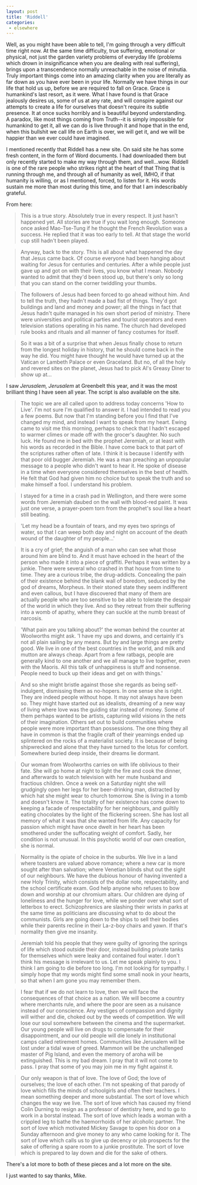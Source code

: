 ```yaml
---
layout: post
title: 'Riddell'
categories:
 - elsewhere
---
```


Well, as you might have been able to tell, I'm going through a very difficult time right now. At the same time difficulty, true suffering, emotional or physical, not just the garden variety problems of everyday life (problems which drown in insignificance when you are dealing with real suffering), brings upon a transcendence normally unreachable in the noise of minutia. Truly important things come into an amazing clarity when you are literally as far down as you have ever been in your life. Normally we have things in our life that hold us up, before we are required to fall on Grace. Grace is humankind's last resort, as it were. What I have found is that Grace jealously desires us, some of us at any rate, and will conspire against our attempts to create a life for ourselves that doesn't require its subtle presence. It at once sucks horribly and is beautiful beyond understanding. A paradox, like most things coming from Truth--it is simply impossible for humankind to get it, all we can do is live through it and hope that in the end, when this bullshit we call life on Earth is over, we will get it, and we will be happier than we ever could have imagined.

I mentioned recently that <a class="dead">Riddell has a new site</a>. On said site he has some fresh content, in the form of Word documents. I had downloaded them but only recently started to make my way through them, and well...wow. Riddell is one of the rare people who strikes right at the heart of that Thing that is running through me, and through all of humanity as well, IMHO, if that humanity is willing, or as I mentioned, forced, to listen for it. His words sustain me more than most during this time, and for that I am indescribably grateful.

<a class="dead">From here</a>:

> This is a true story. Absolutely true in every respect. It just hasn't happened yet. All stories are true if you wait long enough. Someone once asked Mao-Tse-Tung if he thought the French Revolution was a success. He replied that it was too early to tell. At that stage the world cup still hadn't been played.

> Anyway, back to the story. This is all about what happened the day that Jesus came back. Of course everyone had been hanging about waiting for Jesus for centuries and centuries. After a while people just gave up and got on with their lives, you know what I mean. Nobody wanted to admit that they'd been stood up, but there's only so long that you can stand on the corner twiddling your thumbs.

> The followers of Jesus had been forced to go ahead without him. And to tell the truth, they hadn't made a bad fist of things. They'd got buildings and land and money and power; all the things in fact that Jesus hadn't quite managed in his own short period of ministry. There were universities and political parties and tourist operators and even television stations operating in his name. The church had developed rule books and rituals and all manner of fancy costumes for itself.

> So it was a bit of a surprise that when Jesus finally chose to return from the longest holiday in history, that he should come back in the way he did. You might have thought he would have turned up at the Vatican or Lambeth Palace or even Graceland. But no, of all the holy and revered sites on the planet, Jesus had to pick Al's Greasy Diner to show up at...

I saw _Jerusalem, Jerusalem_ at Greenbelt this year, and it was the most brilliant thing I have seen all year. <a class="dead">The script</a> is also available on the site.

> The topic we are all called upon to address today concerns 'How to Live'. I'm not sure I'm qualified to answer it. I had intended to read you a few poems. But now that I'm standing before you I find that I've changed my mind, and instead I want to speak from my heart. Ewing came to visit me this morning, perhaps to check that I hadn't escaped to warmer climes or made off with the grocer's daughter. No such luck. He found me in bed with the prophet Jeremiah, or at least with his words as recorded in the Bible. I have come back to that part of the scriptures rather often of late. I think it is because I identify with that poor old bugger Jeremiah. He was a man preaching an unpopular message to a people who didn't want to hear it. He spoke of disease in a time when everyone considered themselves in the best of health. He felt that God had given him no choice but to speak the truth and so make himself a fool. I understand his problem.

> I stayed for a time in a crash pad in Wellington, and there were some words from Jeremiah daubed on the wall with blood-red paint. It was just one verse, a prayer-poem torn from the prophet's soul like a heart still beating. 

> 'Let my head be a fountain of tears, and my eyes two springs of water, so that I can weep both day and night on account of the death wound of the daughter of my people...' 

> It is a cry of grief; the anguish of a man who can see what those around him are blind to. And it must have echoed in the heart of the person who made it into a piece of graffiti. Perhaps it was written by a junkie. There were several who crashed in that house from time to time. They are a curious tribe, the drug-addicts. Concealing the pain of their existence behind the blank wall of boredom, seduced by the god of dreams, Morpheus. In their stoned state they seem indifferent and even callous, but I have discovered that many of them are actually people who are too sensitive to be able to tolerate the despair of the world in which they live. And so they retreat from their suffering into a womb of apathy, where they can suckle at the numb breast of narcosis.

> 'What pain are you talking about?' the woman behind the counter at Woolworths might ask. 'I have my ups and downs, and certainly it's not all plain sailing by any means. But by and large things are pretty good. We live in one of the best countries in the world, and milk and mutton are always cheap. Apart from a few ratbags, people are generally kind to one another and we all manage to live together, even with the Maoris. All this talk of unhappiness is stuff and nonsense. People need to buck up their ideas and get on with things.'

> And so she might bristle against those she regards as being self-indulgent, dismissing them as no-hopers. In one sense she is right. They are indeed people without hope. It may not always have been so. They might have started out as idealists, dreaming of a new way of living where love was the guiding star instead of money. Some of them perhaps wanted to be artists, capturing wild visions in the nets of their imagination. Others set out to build communities where people were more important than possessions. The one thing they all have in common is that the fragile craft of their yearnings ended up splintered on the rocks of a materialist society. It is because of being shipwrecked and alone that they have turned to the lotus for comfort. Somewhere buried deep inside, their dreams lie dormant.

> Our woman from Woolworths carries on with life oblivious to their fate. She will go home at night to light the fire and cook the dinner, and afterwards to watch television with her mute husband and fractious children. Once a week on a Saturday night she will grudgingly open her legs for her beer-drinking man, distracted by which hat she might wear to church tomorrow. She is living in a tomb and doesn't know it. The totality of her existence has come down to keeping a facade of respectability for her neighbours, and guiltily eating chocolates by the light of the flickering screen. She has lost all memory of what it was that she wanted from life. Any capacity for passion which might have once dwelt in her heart has been smothered under the suffocating weight of comfort. Sadly, her condition is not unusual. In this psychotic world of our own creation, she is normal.

> Normality is the opiate of choice in the suburbs. We live in a land where toasters are valued above romance; where a new car is more sought after than salvation; where Venetian blinds shut out the sight of our neighbours. We have the dubious honour of having invented a new Holy Trinity, which consists of the dollar note, respectability, and the school certificate exam. God help anyone who refuses to bow down and worship at our chromium altars. Our children are dying of loneliness and the hunger for love, while we ponder over what sort of letterbox to erect. Schizophrenics are slashing their wrists in parks at the same time as politicians are discussing what to do about the communists. Girls are going down to the ships to sell their bodies while their parents recline in their La-z-boy chairs and yawn. If that's normality then give me insanity.

> Jeremiah told his people that they were guilty of ignoring the springs of life which stood outside their door, instead building private tanks for themselves which were leaky and contained foul water. I don't think his message is irrelevant to us. Let me speak plainly to you. I think I am going to die before too long. I'm not looking for sympathy. I simply hope that my words might find some small nook in your hearts, so that when I am gone you may remember them.

> I fear that if we do not learn to love, then we will face the consequences of that choice as a nation. We will become a country where merchants rule, and where the poor are seen as a nuisance instead of our conscience. Any vestiges of compassion and dignity will wither and die, choked out by the weeds of competition. We will lose our soul somewhere between the cinema and the supermarket. Our young people will live on drugs to compensate for their disappointment, and our old people will die lonely in institutional camps called retirement homes. Communities like Jerusalem will be lost under a tidal wave of greed. Mammon will be the unchallenged master of Pig Island, and even the memory of aroha will be extinguished. This is my bad dream. I pray that it will not come to pass. I pray that some of you may join me in my fight against it.

> Our only weapon is that of love. The love of God; the love of ourselves; the love of each other. I'm not speaking of that parody of love which fills the minds of schoolgirls and often their teachers. I mean something deeper and more substantial. The sort of love which changes the way we live. The sort of love which has caused my friend Colin Durning to resign as a professor of dentistry here, and to go to work in a borstal instead. The sort of love which leads a woman with a crippled leg to bathe the haemorrhoids of her alcoholic partner. The sort of love which motivated Mickey Savage to open his door on a Sunday afternoon and give money to any who came looking for it. The sort of love which calls us to give up decency or job prospects for the sake of offering a spare room to a junkie prostitute. The sort of love which is prepared to lay down and die for the sake of others.

There's a lot more to both of these pieces and a lot more on the site.

I just wanted to say thanks, Mike.
